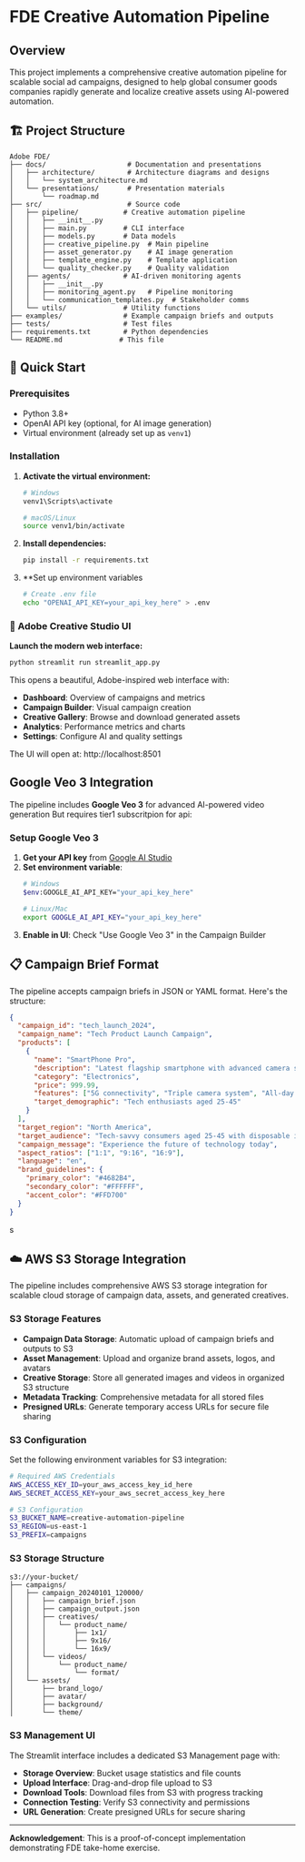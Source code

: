 # FDE Creative Automation Pipeline

## Overview
This project implements a comprehensive creative automation pipeline for scalable social ad campaigns, designed to help global consumer goods companies rapidly generate and localize creative assets using AI-powered automation.



## 🏗️ Project Structure
```
Adobe FDE/
├── docs/                    # Documentation and presentations
│   ├── architecture/        # Architecture diagrams and designs
│   │   └── system_architecture.md
│   └── presentations/       # Presentation materials
│       └── roadmap.md
├── src/                     # Source code
│   ├── pipeline/           # Creative automation pipeline
│   │   ├── __init__.py
│   │   ├── main.py         # CLI interface
│   │   ├── models.py       # Data models
│   │   ├── creative_pipeline.py  # Main pipeline
│   │   ├── asset_generator.py    # AI image generation
│   │   ├── template_engine.py    # Template application
│   │   └── quality_checker.py    # Quality validation
│   ├── agents/             # AI-driven monitoring agents
│   │   ├── __init__.py
│   │   ├── monitoring_agent.py   # Pipeline monitoring
│   │   └── communication_templates.py  # Stakeholder comms
│   └── utils/              # Utility functions
├── examples/               # Example campaign briefs and outputs
├── tests/                  # Test files
├── requirements.txt        # Python dependencies
└── README.md              # This file
```



## 🚀 Quick Start

### Prerequisites
- Python 3.8+
- OpenAI API key (optional, for AI image generation)
- Virtual environment (already set up as `venv1`)

### Installation
1. **Activate the virtual environment:**
   ```bash
   # Windows
   venv1\Scripts\activate
   
   # macOS/Linux
   source venv1/bin/activate
   ```

2. **Install dependencies:**
   ```bash
   pip install -r requirements.txt
   ```

3. **Set up environment variables 
   ```bash
   # Create .env file
   echo "OPENAI_API_KEY=your_api_key_here" > .env
   ```

### 🎨 Adobe Creative Studio UI 

**Launch the modern web interface:**
```bash
python streamlit run streamlit_app.py
```

This opens a beautiful, Adobe-inspired web interface with:
- **Dashboard**: Overview of campaigns and metrics
- **Campaign Builder**: Visual campaign creation
- **Creative Gallery**: Browse and download generated assets
- **Analytics**: Performance metrics and charts
- **Settings**: Configure AI and quality settings

The UI will open at: http://localhost:8501

##  Google Veo 3 Integration

The pipeline  includes **Google Veo 3** for advanced AI-powered video generation But requires tier1  subscritpion for api:

### Setup Google Veo 3

1. **Get your API key** from [Google AI Studio](https://aistudio.google.com/app/apikey)
2. **Set environment variable**:
   ```bash
   # Windows
   $env:GOOGLE_AI_API_KEY="your_api_key_here"
   
   # Linux/Mac
   export GOOGLE_AI_API_KEY="your_api_key_here"
   ```
3. **Enable in UI**: Check "Use Google Veo 3" in the Campaign Builder



## 📋 Campaign Brief Format

The pipeline accepts campaign briefs in JSON or YAML format. Here's the structure:

```json
{
  "campaign_id": "tech_launch_2024",
  "campaign_name": "Tech Product Launch Campaign",
  "products": [
    {
      "name": "SmartPhone Pro",
      "description": "Latest flagship smartphone with advanced camera system",
      "category": "Electronics",
      "price": 999.99,
      "features": ["5G connectivity", "Triple camera system", "All-day battery"],
      "target_demographic": "Tech enthusiasts aged 25-45"
    }
  ],
  "target_region": "North America",
  "target_audience": "Tech-savvy consumers aged 25-45 with disposable income",
  "campaign_message": "Experience the future of technology today",
  "aspect_ratios": ["1:1", "9:16", "16:9"],
  "language": "en",
  "brand_guidelines": {
    "primary_color": "#4682B4",
    "secondary_color": "#FFFFFF",
    "accent_color": "#FFD700"
  }
}
```
s




## ☁️ AWS S3 Storage Integration

The pipeline includes comprehensive AWS S3 storage integration for scalable cloud storage of campaign data, assets, and generated creatives.

### S3 Storage Features
- **Campaign Data Storage**: Automatic upload of campaign briefs and outputs to S3
- **Asset Management**: Upload and organize brand assets, logos, and avatars
- **Creative Storage**: Store all generated images and videos in organized S3 structure
- **Metadata Tracking**: Comprehensive metadata for all stored files
- **Presigned URLs**: Generate temporary access URLs for secure file sharing

### S3 Configuration
Set the following environment variables for S3 integration:

```bash
# Required AWS Credentials
AWS_ACCESS_KEY_ID=your_aws_access_key_id_here
AWS_SECRET_ACCESS_KEY=your_aws_secret_access_key_here

# S3 Configuration
S3_BUCKET_NAME=creative-automation-pipeline
S3_REGION=us-east-1
S3_PREFIX=campaigns
```

### S3 Storage Structure
```
s3://your-bucket/
├── campaigns/
│   ├── campaign_20240101_120000/
│   │   ├── campaign_brief.json
│   │   ├── campaign_output.json
│   │   ├── creatives/
│   │   │   └── product_name/
│   │   │       ├── 1x1/
│   │   │       ├── 9x16/
│   │   │       └── 16x9/
│   │   └── videos/
│   │       └── product_name/
│   │           └── format/
│   └── assets/
│       ├── brand_logo/
│       ├── avatar/
│       ├── background/
│       └── theme/
```

### S3 Management UI
The Streamlit interface includes a dedicated S3 Management page with:
- **Storage Overview**: Bucket usage statistics and file counts
- **Upload Interface**: Drag-and-drop file upload to S3
- **Download Tools**: Download files from S3 with progress tracking
- **Connection Testing**: Verify S3 connectivity and permissions
- **URL Generation**: Create presigned URLs for secure sharing




---

**Acknowledgement**: This is a proof-of-concept implementation demonstrating FDE take-home exercise.
